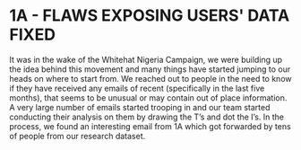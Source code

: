 # 1A - FLAWS EXPOSING USERS' DATA FIXED

It was in the wake of the Whitehat Nigeria Campaign, we were building up the idea behind this movement and many things have started jumping to our heads on where to start from. We reached out to people in the need to know if they have received any emails of recent (specifically in the last five months), that seems to be unusual or may contain out of place information. A very large number of emails started trooping in and our team started conducting their analysis on them by drawing the T’s and dot the I’s. In the process, we found an interesting email from 1A which got forwarded by tens of people from our research dataset.
